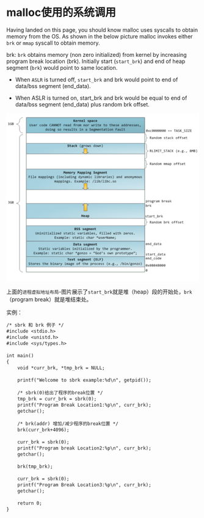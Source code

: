 
# malloc使用的系统调用

Having landed on this page, you should know malloc uses syscalls to obtain memory from the OS. As shown in the below picture malloc invokes either `brk` or `mmap` syscall to obtain memory.

brk: `brk` obtains memory (non zero initialized) from kernel by increasing program break location (brk). Initially start (`start_brk`) and end of heap segment (`brk`) would point to same location.

* When `ASLR` is turned off, `start_brk` and brk would point to end of data/bss segment (end_data).

* When ASLR is turned on, start_brk and brk would be equal to end of data/bss segment (end_data) plus random brk offset.

![Figure 15-1-6](https://raw.githubusercontent.com/tupelo-shen/my_test/master/doc/linux/qemu/Linux_device_drivers_3_images/15-1-6.png)

上面的`进程虚拟地址布局`-图片展示了`start_brk`就是堆（heap）段的开始处，`brk`（program break）就是堆结束处。

实例：

    /* sbrk 和 brk 例子 */
    #include <stdio.h>
    #include <unistd.h>
    #include <sys/types.h>

    int main()
    {
        void *curr_brk, *tmp_brk = NULL;

        printf("Welcome to sbrk example:%d\n", getpid());

        /* sbrk(0)给出了程序的break位置 */
        tmp_brk = curr_brk = sbrk(0);
        printf("Program Break Location1:%p\n", curr_brk);
        getchar();

        /* brk(addr) 增加/减少程序的break位置 */
        brk(curr_brk+4096);

        curr_brk = sbrk(0);
        printf("Program break Location2:%p\n", curr_brk);
        getchar();

        brk(tmp_brk);

        curr_brk = sbrk(0);
        printf("Program Break Location3:%p\n", curr_brk);
        getchar();

        return 0;
    }